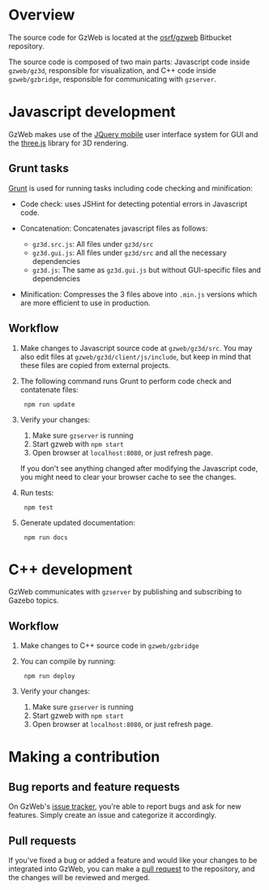 # Overview

The source code for GzWeb is located at the
[osrf/gzweb](https://bitbucket.org/osrf/gzweb) Bitbucket repository.

The source code is composed of two main parts: Javascript code inside `gzweb/gz3d`,
responsible for visualization, and C++ code inside `gzweb/gzbridge`,
responsible for communicating with `gzserver`.

# Javascript development

GzWeb makes use of the
[JQuery mobile](http://jquerymobile.com/) user interface system for GUI and the
[three.js](http://threejs.org/) library for 3D rendering.

## Grunt tasks

[Grunt](http://gruntjs.com/) is used for running tasks including code checking and minification:

* Code check: uses JSHint for detecting potential errors in Javascript code.

* Concatenation: Concatenates javascript files as follows:

    * `gz3d.src.js`: All files under `gz3d/src`
    * `gz3d.gui.js`: All files under `gz3d/src` and all the necessary dependencies
    * `gz3d.js`: The same as `gz3d.gui.js` but without GUI-specific files and dependencies

* Minification: Compresses the 3 files above into `.min.js` versions which are more
  efficient to use in production.

## Workflow

1. Make changes to Javascript source code at `gzweb/gz3d/src`. You may also
   edit files at `gzweb/gz3d/client/js/include`, but keep in mind that these
   files are copied from external projects.

1. The following command runs Grunt to perform code check and contatenate files:

        npm run update

1. Verify your changes:

    1. Make sure `gzserver` is running
    1. Start gzweb with `npm start`
    1. Open browser at `localhost:8080`, or just refresh page.

    If you don't see anything changed after modifying the Javascript code, you
    might need to clear your browser cache to see the changes.

1. Run tests:

        npm test

1. Generate updated documentation:

        npm run docs

# C++ development

GzWeb communicates with `gzserver` by publishing and subscribing to Gazebo topics.

## Workflow

1. Make changes to C++ source code in `gzweb/gzbridge`

1. You can compile by running:

        npm run deploy

1. Verify your changes:

    1. Make sure `gzserver` is running
    1. Start gzweb with `npm start`
    1. Open browser at `localhost:8080`, or just refresh page.

# Making a contribution

## Bug reports and feature requests

On GzWeb's [issue tracker](https://bitbucket.org/osrf/gzweb/issues),
you're able to report bugs and ask for new features. Simply create an issue and
categorize it accordingly.

## Pull requests

If you've fixed a bug or added a feature and would like your changes to be
integrated into GzWeb, you can make a
[pull request](https://bitbucket.org/osrf/gzweb/pull-requests)  to the
repository, and the changes will be reviewed and merged.

